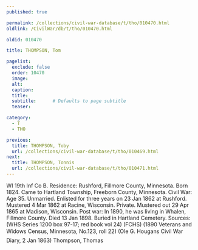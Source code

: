```yaml
---
published: true

permalink: /collections/civil-war-database/t/tho/010470.html
oldlink: /CivilWar/db/t/tho/010470.html

oldid: 010470

title: THOMPSON, Tom

pagelist:
  exclude: false
  order: 10470
  image: 
  alt:
  caption:
  title:
  subtitle:      # Defaults to page subtitle
  teaser:

category: 
  - T 
  - THO

previous:
  title: THOMPSON, Toby
  url: /collections/civil-war-database/t/tho/010469.html  
next:
  title: THOMPSON, Tonnis
  url: /collections/civil-war-database/t/tho/010471.html   
---
```

WI 19th Inf Co B. Residence: Rushford, Fillmore County, Minnesota. Born 1824. Came to Hartland Township, Freeborn County, Minnesota. Civil War: Age 35. Unmarried. Enlisted for three years on 23 Jan 1862 at Rushford. Mustered 4 Mar 1862 at Racine, Wisconsin. Private. Mustered out 29 Apr 1865 at Madison, Wisconsin. Post war: In 1890, he was living in Whalen, Fillmore County. Died 13 Jan 1898. Buried in Hartland Cemetery. Sources: (WHS Series 1200 box 97-17; red book vol 24) (FCHS) (1890 Veterans and Widows Census, Minnesota, No.123, roll 22) (Ole G. Hougan&#146;s Civil War Diary, 2 Jan 1863) &#147;Thompson, Thomas&#148;